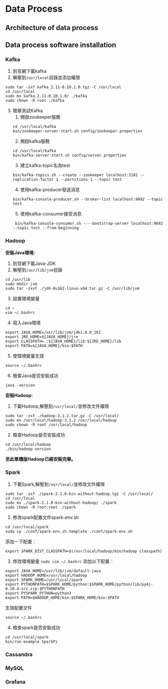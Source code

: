 # Data Process
## Architecture of data process
## Data process software installation
### Kafka
1. 到官網下載kafka
2. 解壓到`/usr/local`目錄並添加權限
```shell script
sudo tar -zxf kafka_2.11-0.10.1.0.tgz -C /usr/local
cd /usr/local
sudo mv kafka_2.11-0.10.1.0/ ./kafka
sudo chown -R root ./kafka
```
3. 簡單測試Kafka
    1. 開啟zookeeper服務
    ```shell script
    cd /usr/local/kafka
    bin/zookeeper-server-start.sh config/zookeeper.properties
    ```
    2. 開啟kafka服務
    ```shell script
    cd /usr/local/kafka
    bin/kafka-server-start.sh config/server.properties
    ```
    3. 建立kafka-topic名為test
    ```shell script
    bin/kafka-topics.sh --create --zookeeper localhost:2181 --replication-factor 1 --partitions 1 --topic test
    ```
    4. 使用kafka-producer發送消息
    ```shell script
    bin/kafka-console-producer.sh --broker-list localhost:9092 --topic test
    ```
   5. 使用kafka-consumer接受消息
   ```shell script
    bin/kafka-console-consumer.sh ----bootstrap-server localhost:9092 --topic test --from-beginning
    ```
### Hadoop
**安裝Java環境:**
1. 到官網下載Java-JDK
2. 解壓到`/usr/lib/jvm`目錄
```shell script
cd /usr/lib
sudo mkdir jvm
sudo tar -zxvf ./jdk-8u162-linux-x64.tar.gz -C /usr/lib/jvm
```
3. 設置環境變量
```shell script
cd ~
vim ~/.bashrc
```
4. 寫入Java環境
```
export JAVA_HOME=/usr/lib/jvm/jdk1.8.0_162
export JRE_HOME=${JAVA_HOME}/jre
export CLASSPATH=.:${JAVA_HOME}/lib:${JRE_HOME}/lib
export PATH=${JAVA_HOME}/bin:$PATH
```
5. 使環境變量生效
```shell script
source ~/.bashrc
```
6. 檢查Java是否安裝成功
```shell script
java -version
```
**安裝Hadoop:**
1. 下載Hadoop,解壓到`/usr/local/`並修改文件權限
```shell script
sudo tar -zxf ./hadoop-3.1.2.tar.gz -C /usr/local/
sudo mv /usr/local/hadoop-3.1.2 /usr/local/hadoop
sudo chown -R root /usr/local/hadoop
```
2. 檢查Hadoop是否安裝成功  
```shell script
cd /usr/local/hadoop
./bin/hadoop version
```  
  
**至此單機版Hadoop已經安裝完畢。**
### Spark
1. 下載Spark,解壓到`/usr/local/`並修改文件權限
```shell script
sudo tar -zxf ./spark-2.1.0-bin-without-hadoop.tgz -C /usr/local/
cd /usr/local
sudo mv ./spark-2.1.0-bin-without-hadoop/ ./spark
sudo chown -R root:root ./spark
```
2. 修改spark配置文件spark-env.sh
```shell script
cd /usr/local/spark
sudo cp ./conf/spark-env.sh.template ./conf/spark-env.sh
```
添加一下配置：
```
export SPARK_DIST_CLASSPATH=$(/usr/local/hadoop/bin/hadoop classpath)
```
3. 修改環境變量
```sudo vim ~/.bashrc```
添加以下配置：
```
export JAVA_HOME=/usr/lib/jvm/default-java
export HADOOP_HOME=/usr/local/hadoop
export SPARK_HOME=/usr/local/spark
export PYTHONPATH=$SPARK_HOME/python:$SPARK_HOME/python/lib/py4j-0.10.4-src.zip:$PYTHONPATH
export PYSPARK_PYTHON=python3
export PATH=$HADOOP_HOME/bin:$SPARK_HOME/bin:$PATH
```
生效配置文件
```shell script
source ~/.bashrc
```
4. 檢查spark是否安裝成功
```shell script
cd /usr/local/spark
bin/run-example SparkPi
```
### Cassandra

### MySQL
### Grafana
